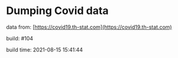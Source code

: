 Dumping Covid data
==================
                        
data from: [https://covid19.th-stat.com](https://covid19.th-stat.com)

build: #104

build time: 2021-08-15 15:41:44
